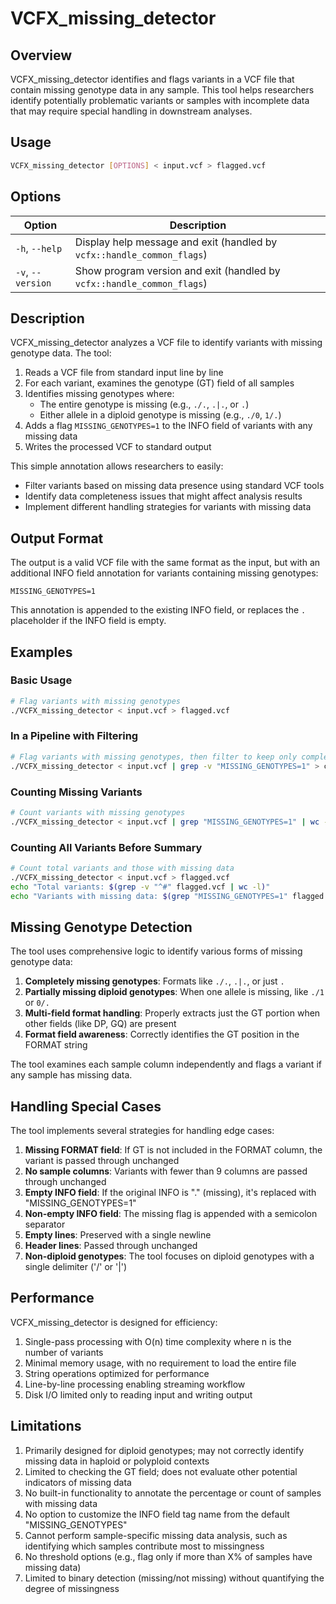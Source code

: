 # VCFX_missing_detector

## Overview

VCFX_missing_detector identifies and flags variants in a VCF file that contain missing genotype data in any sample. This tool helps researchers identify potentially problematic variants or samples with incomplete data that may require special handling in downstream analyses.

## Usage

```bash
VCFX_missing_detector [OPTIONS] < input.vcf > flagged.vcf
```

## Options

| Option | Description |
|--------|-------------|
| `-h`, `--help` | Display help message and exit (handled by `vcfx::handle_common_flags`) |
| `-v`, `--version` | Show program version and exit (handled by `vcfx::handle_common_flags`) |

## Description

VCFX_missing_detector analyzes a VCF file to identify variants with missing genotype data. The tool:

1. Reads a VCF file from standard input line by line
2. For each variant, examines the genotype (GT) field of all samples
3. Identifies missing genotypes where:
   - The entire genotype is missing (e.g., `./.`, `.|.`, or `.`)
   - Either allele in a diploid genotype is missing (e.g., `./0`, `1/.`)
4. Adds a flag `MISSING_GENOTYPES=1` to the INFO field of variants with any missing data
5. Writes the processed VCF to standard output

This simple annotation allows researchers to easily:
- Filter variants based on missing data presence using standard VCF tools
- Identify data completeness issues that might affect analysis results
- Implement different handling strategies for variants with missing data

## Output Format

The output is a valid VCF file with the same format as the input, but with an additional INFO field annotation for variants containing missing genotypes:

```
MISSING_GENOTYPES=1
```

This annotation is appended to the existing INFO field, or replaces the `.` placeholder if the INFO field is empty.

## Examples

### Basic Usage

```bash
# Flag variants with missing genotypes
./VCFX_missing_detector < input.vcf > flagged.vcf
```

### In a Pipeline with Filtering

```bash
# Flag variants with missing genotypes, then filter to keep only complete variants
./VCFX_missing_detector < input.vcf | grep -v "MISSING_GENOTYPES=1" > complete_variants.vcf
```

### Counting Missing Variants

```bash
# Count variants with missing genotypes
./VCFX_missing_detector < input.vcf | grep "MISSING_GENOTYPES=1" | wc -l
```

### Counting All Variants Before Summary

```bash
# Count total variants and those with missing data
./VCFX_missing_detector < input.vcf > flagged.vcf
echo "Total variants: $(grep -v "^#" flagged.vcf | wc -l)"
echo "Variants with missing data: $(grep "MISSING_GENOTYPES=1" flagged.vcf | wc -l)"
```

## Missing Genotype Detection

The tool uses comprehensive logic to identify various forms of missing genotype data:

1. **Completely missing genotypes**: Formats like `./.`, `.|.`, or just `.`
2. **Partially missing diploid genotypes**: When one allele is missing, like `./1` or `0/.`
3. **Multi-field format handling**: Properly extracts just the GT portion when other fields (like DP, GQ) are present
4. **Format field awareness**: Correctly identifies the GT position in the FORMAT string

The tool examines each sample column independently and flags a variant if any sample has missing data.

## Handling Special Cases

The tool implements several strategies for handling edge cases:

1. **Missing FORMAT field**: If GT is not included in the FORMAT column, the variant is passed through unchanged
2. **No sample columns**: Variants with fewer than 9 columns are passed through unchanged
3. **Empty INFO field**: If the original INFO is "." (missing), it's replaced with "MISSING_GENOTYPES=1"
4. **Non-empty INFO field**: The missing flag is appended with a semicolon separator
5. **Empty lines**: Preserved with a single newline
6. **Header lines**: Passed through unchanged
7. **Non-diploid genotypes**: The tool focuses on diploid genotypes with a single delimiter ('/' or '|')

## Performance

VCFX_missing_detector is designed for efficiency:

1. Single-pass processing with O(n) time complexity where n is the number of variants
2. Minimal memory usage, with no requirement to load the entire file
3. String operations optimized for performance
4. Line-by-line processing enabling streaming workflow
5. Disk I/O limited only to reading input and writing output

## Limitations

1. Primarily designed for diploid genotypes; may not correctly identify missing data in haploid or polyploid contexts
2. Limited to checking the GT field; does not evaluate other potential indicators of missing data
3. No built-in functionality to annotate the percentage or count of samples with missing data
4. No option to customize the INFO field tag name from the default "MISSING_GENOTYPES"
5. Cannot perform sample-specific missing data analysis, such as identifying which samples contribute most to missingness
6. No threshold options (e.g., flag only if more than X% of samples have missing data)
7. Limited to binary detection (missing/not missing) without quantifying the degree of missingness 
